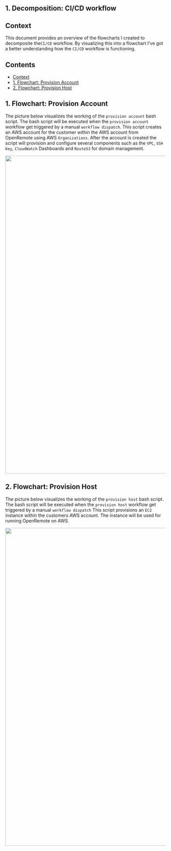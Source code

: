 <!-- title: 1. Decomposition: CI/CD workflow -->

## 1. Decomposition: CI/CD workflow  <!-- omit in toc -->

## Context
This document provides an overview of the flowcharts I created to decomposite the`CI/CD` workflow. By visualizing this into a flowchart I've got a better understanding how the `CI/CD` workflow is functioning.

<div style="page-break-after: always;"></div>

## Contents <!-- omit in toc -->

- [Context](#context)
- [1. Flowchart: Provision Account](#1-flowchart-provision-account)
- [2. Flowchart: Provision Host](#2-flowchart-provision-host)

<div style="page-break-after: always;"></div>

## 1. Flowchart: Provision Account

The picture below visualizes the working of the `provision account` bash script. The bash script will be executed when the `provision account` workflow get triggered by a manual `workflow dispatch`.
This script creates an AWS account for the customer within the AWS account from OpenRemote using AWS `Organizations`. After the account is created the script will provision and configure several components such as the `VPC`, `SSH Key`, `CloudWatch` Dashboards and `Route53` for domain management.

<img src="./Media/provision_account_script.png" width="1000">

<div style="page-break-after: always;"></div>

## 2. Flowchart: Provision Host

The picture below visualizes the working of the `provision host` bash script. The bash script will be executed when the `provision host` workflow get triggered by a manual `workflow dispatch`
This script provisions an `EC2` instance within the customers AWS account. The instance will be used for running OpenRemote on AWS.

<img src="./Media/provision_host_script.png" width="1000">